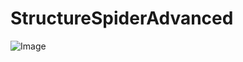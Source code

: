 # StructureSpiderAdvanced

![Image](https://raw.githubusercontent.com/Stridemann/StructureSpiderAdvanced/master/Screenshot.png)
